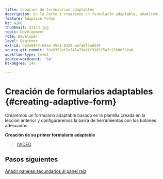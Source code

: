 ```yaml
---
title: Creación de formularios adaptables
description: En la Parte 1 crearemos un formulario adaptable, añadiremos y configuraremos la barra de herramientas con los botones adecuados.
feature: Adaptive Forms
kt: 4208
thumbnail: 22173.jpg
topic: Development
role: Developer
level: Beginner
exl-id: de3a0444-64ae-45a1-8329-aafa6f5add49
source-git-commit: 38e0332ef2ef45a73a81f318975afc25600392a8
workflow-type: tm+mt
source-wordcount: '54'
ht-degree: 14%

---
```


# Creación de formularios adaptables {#creating-adaptive-form}

Crearemos un formulario adaptable basado en la plantilla creada en la lección anterior y configuraremos la barra de herramientas con los botones adecuados.

**Creación de su primer formulario adaptable**

>[!VIDEO](https://video.tv.adobe.com/v/22173?quality=12&learn=on)

## Pasos siguientes

[Añadir paneles secundarios al panel raíz](./configuring-root-panel-and-adding-child-panels.md)

